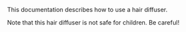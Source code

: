 This documentation describes how to use a hair diffuser.

Note that this hair diffuser is not safe for children. Be careful!
